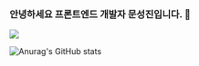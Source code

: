 ### 안녕하세요 프론트엔드 개발자 문성진입니다. 👋


<a href="https://user-images.githubusercontent.com/120009393/231996052-2dc49031-93d9-4eb0-8194-fcce56ab794a.svg"
   target="_blank"><img src="https://img.shields.io/badge/뱃지레이블-배경색?style=뱃지모양&logo=로고&logoColor=로고색상"/></a>
   
![Anurag's GitHub stats](https://github-readme-stats.vercel.app/api?username=eggmun98&show_icons=true&theme=radical)

<!--
**eggmun98/eggmun98** is a ✨ _special_ ✨ repository because its `README.md` (this file) appears on your GitHub profile.
![velog]()

Here are some ideas to get you started:

- 🔭 I’m currently working on ...
- 🌱 I’m currently learning ...
- 👯 I’m looking to collaborate on ...
- 🤔 I’m looking for help with ...
- 💬 Ask me about ...
- 📫 How to reach me: ...
- 😄 Pronouns: ...
- ⚡ Fun fact: ...
-->
